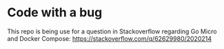 # Code with a bug

This repo is being use for a question in Stackoverflow regarding Go Micro and Docker Compose: https://stackoverflow.com/q/62629980/2020214
